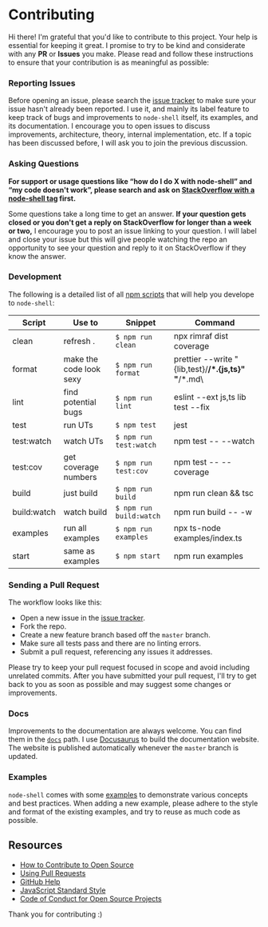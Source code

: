# Contributing

Hi there! I'm grateful that you'd like to contribute to this project. Your help is essential for keeping it great.
I promise to try to be kind and considerate with any **PR** or **Issues** you make.
Please read and follow these instructions to ensure that your contribution is as meaningful as possible:

### Reporting Issues

Before opening an issue, please search the [issue tracker](https://github.com/rannn505/node-powershell/issues) to make sure your issue hasn't already been reported.
I use it, and mainly its label feature to keep track of bugs and improvements to `node-shell` itself, its examples, and its documentation. I encourage you to open issues to discuss improvements, architecture, theory, internal implementation, etc. If a topic has been discussed before, I will ask you to join the previous discussion.

### Asking Questions

**For support or usage questions like “how do I do X with node-shell” and “my code doesn't work”, please search and ask on [StackOverflow with a node-shell tag](https://stackoverflow.com/questions/tagged/node-shell?sort=votes&pageSize=50) first.**

Some questions take a long time to get an answer. **If your question gets closed or you don't get a reply on StackOverflow for longer than a week or two,** I encourage you to post an issue linking to your question. I will label and close your issue but this will give people watching the repo an opportunity to see your question and reply to it on StackOverflow if they know the answer.

### Development

The following is a detailed list of all [npm scripts](https://docs.npmjs.com/misc/scripts) that will help you develope to `node-shell`:

| Script      	| Use to                  	| Snippet                 	| Command                                                 	|
|-------------	|-------------------------	|-------------------------	|---------------------------------------------------------	|
| clean       	| refresh .               	| `$ npm run clean`       	| npx rimraf dist coverage                                	|
| format      	| make the code look sexy 	| `$ npm run format`      	| prettier --write \"{lib,test}/**/*.{js,ts}\" \"**/*.md\ 	|
| lint        	| find potential bugs     	| `$ npm run lint`        	| eslint --ext js,ts lib test --fix                       	|
| test        	| run UTs                 	| `$ npm test`            	| jest                                                    	|
| test:watch  	| watch UTs               	| `$ npm run test:watch`  	| npm test -- --watch                                     	|
| test:cov    	| get coverage numbers    	| `$ npm run test:cov`    	| npm test -- --coverage                                  	|
| build       	| just build              	| `$ npm run build`       	| npm run clean && tsc                                    	|
| build:watch 	| watch build             	| `$ npm run build:watch` 	| npm run build -- -w                                     	|
| examples    	| run all examples        	| `$ npm run examples `   	| npx ts-node examples/index.ts                           	|
| start       	| same as examples        	| `$ npm start`           	| npm run examples                                        	|

### Sending a Pull Request

The workflow looks like this:
- Open a new issue in the [issue tracker](https://github.com/rannn505/node-powershell/issues).
- Fork the repo.
- Create a new feature branch based off the `master` branch.
- Make sure all tests pass and there are no linting errors.
- Submit a pull request, referencing any issues it addresses.

Please try to keep your pull request focused in scope and avoid including unrelated commits.
After you have submitted your pull request, I'll try to get back to you as soon as possible and may suggest some changes or improvements.

### Docs

Improvements to the documentation are always welcome. You can find them in the [`docs`](/website/docs) path. I use [Docusaurus](https://v2.docusaurus.io/) to build the documentation website. The website is published automatically whenever the `master` branch is updated.

### Examples

`node-shell` comes with some [examples](/examples) to demonstrate various concepts and best practices.
When adding a new example, please adhere to the style and format of the existing examples, and try to reuse as much code as possible.

## Resources

- [How to Contribute to Open Source](https://opensource.guide/how-to-contribute/)
- [Using Pull Requests](https://help.github.com/articles/about-pull-requests/)
- [GitHub Help](https://help.github.com)
- [JavaScript Standard Style](https://standardjs.com/)
- [Code of Conduct for Open Source Projects](https://www.contributor-covenant.org/)

Thank you for contributing :)
